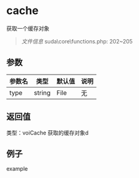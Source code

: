 # cache
获取一个缓存对象
> *文件信息* suda\core\functions.php: 202~205

## 参数

| 参数名 | 类型 | 默认值 | 说明 |
|--------|-----|-------|-------|
| type |  string | File | 无 |

## 返回值
类型：voiCache
 获取的缓存对象d

## 例子

example